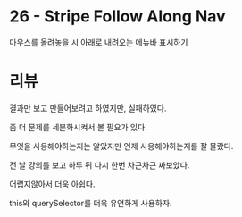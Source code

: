 # 26 - Stripe Follow Along Nav

마우스를 올려놓을 시 아래로 내려오는 메뉴바 표시하기

# 리뷰

결과만 보고 만들어보려고 하였지만, 실패하였다.

좀 더 문제를 세분화시켜서 볼 필요가 있다.

무엇을 사용해야하는지는 알았지만 언제 사용해야하는지를 잘 몰랐다.

전 날 강의를 보고 하루 뒤 다시 한번 차근차근 짜보았다.

어렵지않아서 더욱 아쉽다.

this와 querySelector를 더욱 유연하게 사용하자.
